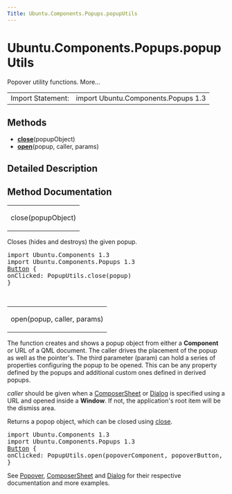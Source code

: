 ```yaml
---
Title: Ubuntu.Components.Popups.popupUtils
---
```


# Ubuntu.Components.Popups.popupUtils

<span class="subtitle"></span>
<!-- $$$popupUtils-brief -->
<p>Popover utility functions. More...</p>
<!-- @@@popupUtils -->
<table class="alignedsummary">
<tr><td class="memItemLeft rightAlign topAlign"> Import Statement:</td><td class="memItemRight bottomAlign"> import Ubuntu.Components.Popups 1.3</td></tr></table><ul>
</ul>
<h2 id="methods">Methods</h2>
<ul>
<li class="fn"><b><b><a href="#close-method">close</a></b></b>(popupObject)</li>
<li class="fn"><b><b><a href="#open-method">open</a></b></b>(popup, caller, params)</li>
</ul>
<!-- $$$popupUtils-description -->
<h2 id="details">Detailed Description</h2>
</p>
<!-- @@@popupUtils -->
<h2>Method Documentation</h2>
<!-- $$$close -->
<table class="qmlname"><tr valign="top" id="close-method"><td class="tblQmlFuncNode"><p><span class="name">close</span>(<span class="type">popupObject</span>)</p></td></tr></table><p>Closes (hides and destroys) the given popup.</p>
<pre class="qml">import Ubuntu.Components 1.3
import Ubuntu.Components.Popups 1.3
<span class="type"><a href="Ubuntu.Components.Button.md">Button</a></span> {
<span class="name">onClicked</span>: <span class="name">PopupUtils</span>.<span class="name">close</span>(<span class="name">popup</span>)
}</pre>
<!-- @@@close -->
<br/>
<!-- $$$open -->
<table class="qmlname"><tr valign="top" id="open-method"><td class="tblQmlFuncNode"><p><span class="name">open</span>(<span class="type">popup</span>, <span class="type">caller</span>, <span class="type">params</span>)</p></td></tr></table><p>The function creates and shows a popup object from either a <b>Component</b> or URL of a QML document. The caller drives the placement of the popup as well as the pointer's. The third parameter (param) can hold a series of properties configuring the popup to be opened. This can be any property defined by the popups and additional custom ones defined in derived popups.</p>
<p><i>caller</i> should be given when a <a href="https://developer.ubuntu.comapps/qml/sdk-15.04.6/Ubuntu.Components.Popups.ComposerSheet/">ComposerSheet</a> or <a href="Ubuntu.Components.Popups.Dialog.md">Dialog</a> is specified using a URL and opened inside a <b>Window</b>. If not, the application's root item will be the dismiss area.</p>
<p>Returns a popop object, which can be closed using <a href="#close-method">close</a>.</p>
<pre class="qml">import Ubuntu.Components 1.3
import Ubuntu.Components.Popups 1.3
<span class="type"><a href="Ubuntu.Components.Button.md">Button</a></span> {
<span class="name">onClicked</span>: <span class="name">PopupUtils</span>.<span class="name">open</span>(<span class="name">popoverComponent</span>, <span class="name">popoverButton</span>, { 'dummy': <span class="number">true</span> } )
}</pre>
<p>See <a href="Ubuntu.Components.Popups.Popover.md">Popover</a>, <a href="https://developer.ubuntu.comapps/qml/sdk-15.04.6/Ubuntu.Components.Popups.ComposerSheet/">ComposerSheet</a> and <a href="Ubuntu.Components.Popups.Dialog.md">Dialog</a> for their respective documentation and more examples.</p>
<!-- @@@open -->
<br/>
